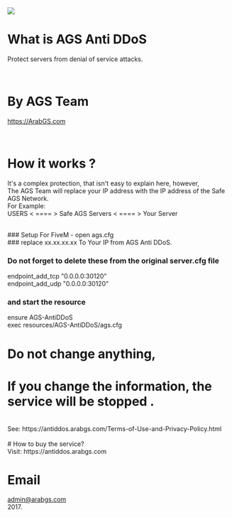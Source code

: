 <img src="https://antiddos.arabgs.com/images/ags-antiddos.png">
</br>

# What is AGS Anti DDoS

Protect servers from denial of service attacks.




</br>


# By AGS Team

https://ArabGS.com

</br>

# How it works ?
It's a complex protection, that isn't easy to explain here, however,</br>
The AGS Team will replace your IP address with the IP address of the Safe AGS Network.</br>
For Example:</br>
USERS < ==== > Safe AGS Servers < ==== > Your Server

</br>
### Setup For FiveM - open ags.cfg </br>
### replace xx.xx.xx.xx To Your  IP from AGS Anti DDoS.</br>

### Do not forget to delete these from the original server.cfg file
endpoint_add_tcp "0.0.0.0:30120"</br>
endpoint_add_udp "0.0.0.0:30120"</br>

### and start the resource
ensure AGS-AntiDDoS</br>
exec resources/AGS-AntiDDoS/ags.cfg
</br>

#  Do not change anything,
# If you change the information, the service will be stopped .</br>
</br>
 See: https://antiddos.arabgs.com/Terms-of-Use-and-Privacy-Policy.html
 </br>
 </br>
# How to buy the service?
</br>
Visit: https://antiddos.arabgs.com
</br>


# Email

admin@arabgs.com
</br>
2017.
